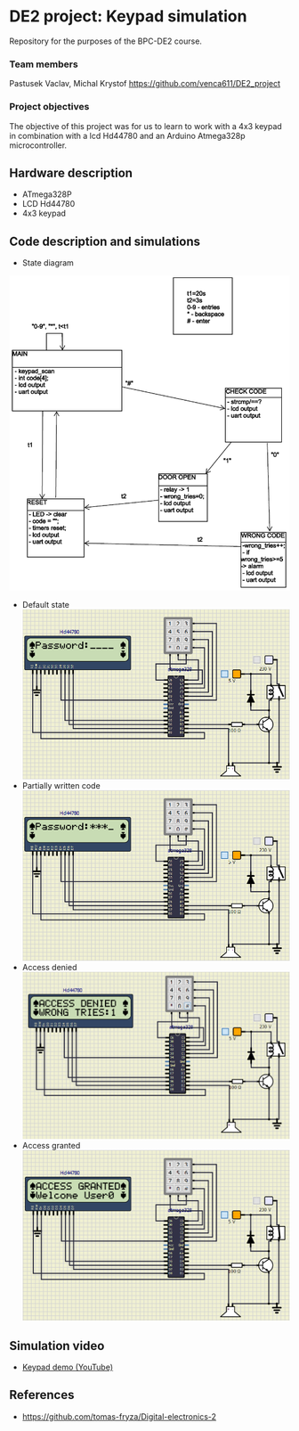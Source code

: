 # DE2 project: Keypad simulation
Repository for the purposes of the BPC-DE2 course.

### Team members
Pastusek Vaclav, Michal Krystof
https://github.com/venca611/DE2_project

### Project objectives
The objective of this project was for us to learn to work with a 4x3 keypad in combination with a lcd Hd44780 and an Arduino Atmega328p microcontroller.

## Hardware description
- ATmega328P
- LCD Hd44780
- 4x3 keypad
## Code description and simulations
- State diagram

![State diagram](images/state_diagram.png "State diagram")
- Default state
![Default state](images/default_state.png "Default state")
- Partially written code
![Partially written code](images/partially_written_code.png "Partially written code")
- Access denied
![Access denied](images/access_denied.png "Access denied")
- Access granted
![Access granted](images/access_granted.png "Access granted")

## Simulation video
- [Keypad demo (YouTube)](https://www.youtube.com/watch?v=zcGoftOVmLc)

## References
- https://github.com/tomas-fryza/Digital-electronics-2
